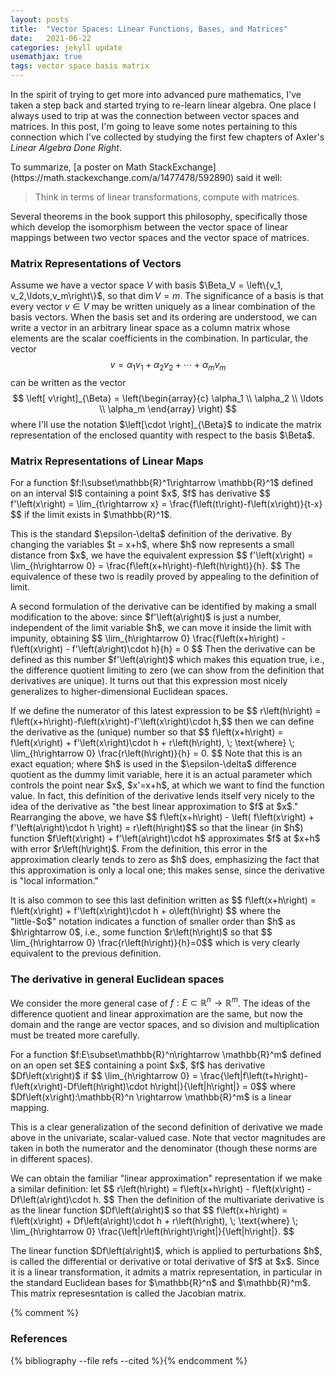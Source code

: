 ```yaml
---
layout: posts
title:  "Vector Spaces: Linear Functions, Bases, and Matrices"
date:   2021-06-22
categories: jekyll update
usemathjax: true
tags: vector space basis matrix
---
```


In the spirit of trying to get more into advanced pure mathematics, I've taken a step back and started trying to re-learn linear algebra. One place I always used to trip at was the connection between vector spaces and matrices. In this post, I'm going to leave some notes pertaining to this connection which I've collected by studying the first few chapters of Axler's *Linear Algebra Done Right*.

<p>
To summarize, [a poster on Math StackExchange](https://math.stackexchange.com/a/1477478/592890) said it well:

>Think in terms of linear transformations, compute with matrices.

Several theorems in the book support this philosophy, specifically those which develop the isomorphism between the vector space of linear mappings between two vector spaces and the vector space of matrices.
</p>


### Matrix Representations of Vectors
Assume we have a vector space $V$ with basis $\Beta_V = \left\{v_1, v_2,\ldots,v_m\right\}$, so that $\dim V = m$. The significance of a basis is that every vector $v \in V$ may be written uniquely as a linear combination of the basis vectors. When the basis set and its ordering are understood, we can write a vector in an arbitrary linear space as a column matrix whose elements are the scalar coefficients in the combination. In particular, the vector $$ v = \alpha_1 v_1 + \alpha_2 v_2 + \cdots + \alpha_m v_m $$ can be written as the vector $$ \left[ v\right]_{\Beta} = \left(\begin{array}{c} \alpha_1 \\ \alpha_2 \\ \ldots \\ \alpha_m \end{array} \right) $$ where I'll use the notation $\left[\cdot \right]_{\Beta}$ to indicate the matrix representation of the enclosed quantity with respect to the basis $\Beta$.



### Matrix Representations of Linear Maps

<div class="definition" >
    For a function $f:I\subset\mathbb{R}^1\rightarrow \mathbb{R}^1$ defined on an interval $I$ containing a point $x$, $f$ has derivative $$ f'\left(x\right) = \lim_{t\rightarrow x} = \frac{f\left(t\right)-f\left(x\right)}{t-x} $$ if the limit exists in $\mathbb{R}^1$.
</div>
<p>
    This is the standard $\epsilon-\delta$ definition of the derivative. By changing the variables $t = x+h$, where $h$ now represents a small distance from $x$, we have the equivalent expression $$ f'\left(x\right) = \lim_{h\rightarrow 0} = \frac{f\left(x+h\right)-f\left(h\right)}{h}. $$ The equivalence of these two is readily proved by appealing to the definition of limit.
</p>
<p>
    A second formulation of the derivative can be identified by making a small modification to the above: since $f'\left(a\right)$ is just a number, independent of the limit variable $h$, we can move it inside the limit with impunity, obtaining $$ \lim_{h\rightarrow 0} \frac{f\left(x+h\right) - f\left(x\right) - f'\left(a\right)\cdot h}{h} = 0 $$ Then the derivative can be defined as this number $f'\left(a\right)$ which makes this equation true, i.e., the difference quotient limiting to zero (we can show from the definition that derivatives are unique). It turns out that this expression most nicely generalizes to higher-dimensional Euclidean spaces.
</p>
<p>
    If we define the numerator of this latest expression to be $$ r\left(h\right) = f\left(x+h\right)-f\left(x\right)-f'\left(x\right)\cdot h,$$ then we can define the derivative as the (unique) number so that $$ f\left(x+h\right) = f\left(x\right) + f'\left(x\right)\cdot h + r\left(h\right), \; \text{where} \; \lim_{h\rightarrow 0} \frac{r\left(h\right)}{h} = 0. $$ Note that this is an exact equation; where $h$ is used in the $\epsilon-\delta$ difference quotient as the dummy limit variable, here it is an actual parameter which controls the point near $x$, $x'=x+h$, at which we want to find the function value. In fact, this definition of the derivative lends itself very nicely to the idea of the derivative as "the best linear approximation to $f$ at $x$." Rearranging the above, we have $$ f\left(x+h\right) - \left( f\left(x\right) + f'\left(a\right)\cdot h \right) = r\left(h\right)$$ so that the linear (in $h$) function $f\left(x\right) + f'\left(a\right)\cdot h$ approximates $f$ at $x+h$ with error $r\left(h\right)$. From the definition, this error in the approximation clearly tends to zero as $h$ does, emphasizing the fact that this approximation is only a local one; this makes sense, since the derivative is "local information."
</p>
<p>
    It is also common to see this last definition written as $$ f\left(x+h\right) = f\left(x\right) + f'\left(x\right)\cdot h + o\left(h\right) $$ where the "little-$o$" notation indicates a function of smaller order than $h$ as $h\rightarrow 0$, i.e., some function $r\left(h\right)$ so that $$ \lim_{h\rightarrow 0} \frac{r\left(h\right)}{h}=0$$ which is very clearly equivalent to the previous definition.
</p>


### The derivative in general Euclidean spaces
We consider the more general case of $f:E\subset\mathbb{R}^n \rightarrow \mathbb{R}^m$. The ideas of the difference quotient and linear approximation are the same, but now the domain and the range are vector spaces, and so division and multiplication must be treated more carefully.

<div class="definition" >
    For a function $f:E\subset\mathbb{R}^n\rightarrow \mathbb{R}^m$ defined on an open set $E$ containing a point $x$, $f$ has derivative $Df\left(x\right)$ if $$ \lim_{h\rightarrow 0} = \frac{\left|f\left(t+h\right)-f\left(x\right)-Df\left(h\right)\cdot h\right|}{\left|h\right|} = 0$$ where $Df\left(x\right):\mathbb{R}^n \rightarrow \mathbb{R}^m$ is a linear mapping.
</div>
<p>
    This is a clear generalization of the second definition of derivative we made above in the univariate, scalar-valued case. Note that vector magnitudes are taken in both the numerator and the denominator (though these norms are in different spaces). 
</p>
<p>
    We can obtain the familiar "linear approximation" representation if we make a similar definition: let $$ r\left(h\right) = f\left(x+h\right) - f\left(x\right) - Df\left(a\right)\cdot h. $$ Then the definition of the multivariate derivative is as the linear function $Df\left(a\right)$ so that $$ f\left(x+h\right) = f\left(x\right) + Df\left(a\right)\cdot h + r\left(h\right), \; \text{where} \; \lim_{h\rightarrow 0} \frac{\left|r\left(h\right)\right|}{\left|h\right|}. $$
</p>
<p>
    The linear function $Df\left(a\right)$, which is applied to perturbations $h$, is called the differential or derivative or total derivative of $f$ at $x$. Since it is a linear transformation, it admits a matrix representation, in particular in the standard Euclidean bases for $\mathbb{R}^n$ and $\mathbb{R}^m$. This matrix represesntation is called the Jacobian matrix.
</p>

{% comment %}
<h3>References</h3>
{% bibliography --file refs --cited %}{% endcomment %}